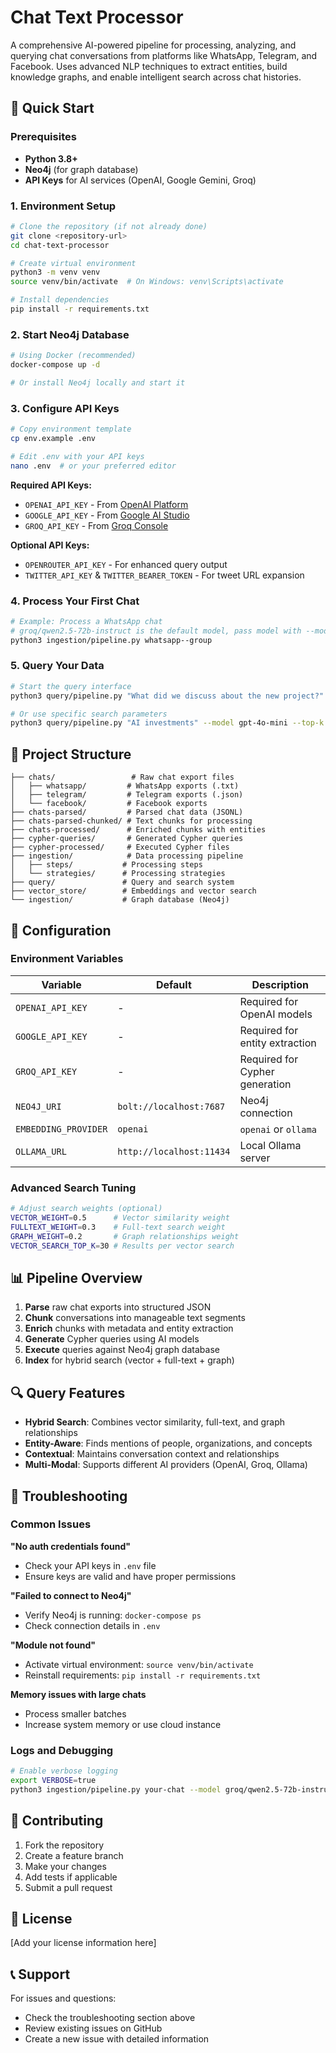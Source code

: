 # Chat Text Processor

A comprehensive AI-powered pipeline for processing, analyzing, and querying chat conversations from platforms like WhatsApp, Telegram, and Facebook. Uses advanced NLP techniques to extract entities, build knowledge graphs, and enable intelligent search across chat histories.

## 🚀 Quick Start

### Prerequisites

- **Python 3.8+**
- **Neo4j** (for graph database)
- **API Keys** for AI services (OpenAI, Google Gemini, Groq)

### 1. Environment Setup

```bash
# Clone the repository (if not already done)
git clone <repository-url>
cd chat-text-processor

# Create virtual environment
python3 -m venv venv
source venv/bin/activate  # On Windows: venv\Scripts\activate

# Install dependencies
pip install -r requirements.txt
```

### 2. Start Neo4j Database

```bash
# Using Docker (recommended)
docker-compose up -d

# Or install Neo4j locally and start it
```

### 3. Configure API Keys

```bash
# Copy environment template
cp env.example .env

# Edit .env with your API keys
nano .env  # or your preferred editor
```

**Required API Keys:**

- `OPENAI_API_KEY` - From [OpenAI Platform](https://platform.openai.com/)
- `GOOGLE_API_KEY` - From [Google AI Studio](https://aistudio.google.com/app/apikey)
- `GROQ_API_KEY` - From [Groq Console](https://console.groq.com/keys)

**Optional API Keys:**

- `OPENROUTER_API_KEY` - For enhanced query output
- `TWITTER_API_KEY` & `TWITTER_BEARER_TOKEN` - For tweet URL expansion

### 4. Process Your First Chat

```bash
# Example: Process a WhatsApp chat
# groq/qwen2.5-72b-instruct is the default model, pass model with --model
python3 ingestion/pipeline.py whatsapp--group

```

### 5. Query Your Data

```bash
# Start the query interface
python3 query/pipeline.py "What did we discuss about the new project?"

# Or use specific search parameters
python3 query/pipeline.py "AI investments" --model gpt-4o-mini --top-k 20
```

## 📁 Project Structure

```
├── chats/                 # Raw chat export files
│   ├── whatsapp/         # WhatsApp exports (.txt)
│   ├── telegram/         # Telegram exports (.json)
│   └── facebook/         # Facebook exports
├── chats-parsed/         # Parsed chat data (JSONL)
├── chats-parsed-chunked/ # Text chunks for processing
├── chats-processed/      # Enriched chunks with entities
├── cypher-queries/       # Generated Cypher queries
├── cypher-processed/     # Executed Cypher files
├── ingestion/            # Data processing pipeline
│   ├── steps/           # Processing steps
│   └── strategies/      # Processing strategies
├── query/               # Query and search system
├── vector_store/        # Embeddings and vector search
└── ingestion/           # Graph database (Neo4j)
```

## 🔧 Configuration

### Environment Variables

| Variable             | Default                  | Description                    |
| -------------------- | ------------------------ | ------------------------------ |
| `OPENAI_API_KEY`     | -                        | Required for OpenAI models     |
| `GOOGLE_API_KEY`     | -                        | Required for entity extraction |
| `GROQ_API_KEY`       | -                        | Required for Cypher generation |
| `NEO4J_URI`          | `bolt://localhost:7687`  | Neo4j connection               |
| `EMBEDDING_PROVIDER` | `openai`                 | `openai` or `ollama`           |
| `OLLAMA_URL`         | `http://localhost:11434` | Local Ollama server            |

### Advanced Search Tuning

```bash
# Adjust search weights (optional)
VECTOR_WEIGHT=0.5      # Vector similarity weight
FULLTEXT_WEIGHT=0.3    # Full-text search weight
GRAPH_WEIGHT=0.2       # Graph relationships weight
VECTOR_SEARCH_TOP_K=30 # Results per vector search
```

## 📊 Pipeline Overview

1. **Parse** raw chat exports into structured JSON
2. **Chunk** conversations into manageable text segments
3. **Enrich** chunks with metadata and entity extraction
4. **Generate** Cypher queries using AI models
5. **Execute** queries against Neo4j graph database
6. **Index** for hybrid search (vector + full-text + graph)

## 🔍 Query Features

- **Hybrid Search**: Combines vector similarity, full-text, and graph relationships
- **Entity-Aware**: Finds mentions of people, organizations, and concepts
- **Contextual**: Maintains conversation context and relationships
- **Multi-Modal**: Supports different AI providers (OpenAI, Groq, Ollama)

## 🐛 Troubleshooting

### Common Issues

**"No auth credentials found"**

- Check your API keys in `.env` file
- Ensure keys are valid and have proper permissions

**"Failed to connect to Neo4j"**

- Verify Neo4j is running: `docker-compose ps`
- Check connection details in `.env`

**"Module not found"**

- Activate virtual environment: `source venv/bin/activate`
- Reinstall requirements: `pip install -r requirements.txt`

**Memory issues with large chats**

- Process smaller batches
- Increase system memory or use cloud instance

### Logs and Debugging

```bash
# Enable verbose logging
export VERBOSE=true
python3 ingestion/pipeline.py your-chat --model groq/qwen2.5-72b-instruct
```

## 🤝 Contributing

1. Fork the repository
2. Create a feature branch
3. Make your changes
4. Add tests if applicable
5. Submit a pull request

## 📝 License

[Add your license information here]

## 📞 Support

For issues and questions:

- Check the troubleshooting section above
- Review existing issues on GitHub
- Create a new issue with detailed information
